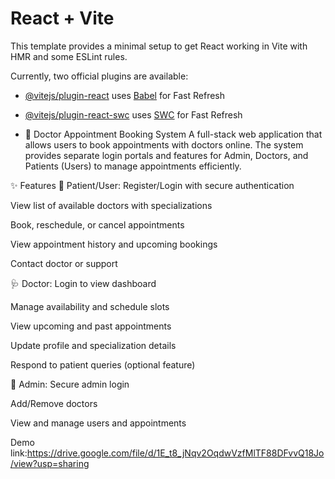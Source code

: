 # React + Vite

This template provides a minimal setup to get React working in Vite with HMR and some ESLint rules.

Currently, two official plugins are available:

- [@vitejs/plugin-react](https://github.com/vitejs/vite-plugin-react/blob/main/packages/plugin-react/README.md) uses [Babel](https://babeljs.io/) for Fast Refresh
- [@vitejs/plugin-react-swc](https://github.com/vitejs/vite-plugin-react-swc) uses [SWC](https://swc.rs/) for Fast Refresh

- 🏥 Doctor Appointment Booking System
A full-stack web application that allows users to book appointments with doctors online. The system provides separate login portals and features for Admin, Doctors, and Patients (Users) to manage appointments efficiently.

✨ Features
👤 Patient/User:
Register/Login with secure authentication

View list of available doctors with specializations

Book, reschedule, or cancel appointments

View appointment history and upcoming bookings

Contact doctor or support

🩺 Doctor:
Login to view dashboard

Manage availability and schedule slots

View upcoming and past appointments

Update profile and specialization details

Respond to patient queries (optional feature)

🔐 Admin:
Secure admin login

Add/Remove doctors

View and manage users and appointments

Demo link:https://drive.google.com/file/d/1E_t8_jNqv2OqdwVzfMlTF88DFvvQ18Jo/view?usp=sharing
